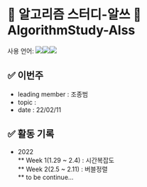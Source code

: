 #  🧮 알고리즘 스터디-알쓰 🧠 AlgorithmStudy-Alss
사용 언어: <img src="https://img.shields.io/badge/c++-00599C?style=for-the-badge&logo=c%2B%2B&logoColor=white"/><img src="https://img.shields.io/badge/java-007396?style=for-the-badge&logo=java&logoColor=white"/><img src="https://img.shields.io/badge/python-3776AB?style=for-the-badge&logo=python&logoColor=white"/>

## ✅ 이번주
 * leading member : 조종범
 * topic : 
 * date : 22/02/11

## ✅ 활동 기록  
* 2022  
   ** Week 1(1.29 ~ 2.4) : 시간복잡도  
   ** Week 2(2.5 ~ 2.11) : 버블정렬  
   ** to be continue...  
